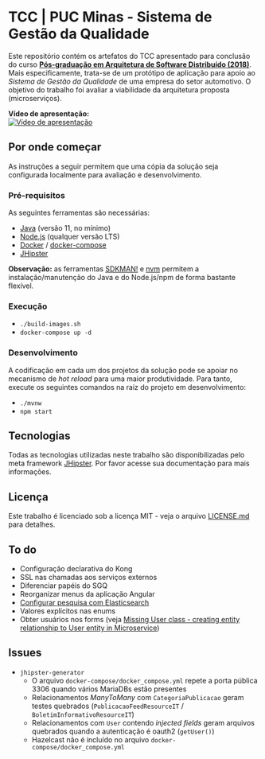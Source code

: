 # TCC | PUC Minas  - Sistema de Gestão da Qualidade

Este repositório contém os artefatos do TCC apresentado para conclusão do curso [**Pós-graduação em Arquitetura de Software Distribuído (2018)**](https://www.pucminas.br/PucVirtual/Pos-Graduacao/Paginas/Arquitetura-de-Software-Distribuido.aspx?moda=1&polo=1&area=11&curso=2096&situ=1). Mais especificamente, trata-se de um protótipo de aplicação para apoio ao *Sistema de Gestão da Qualidade* de uma empresa do setor automotivo. O objetivo do trabalho foi avaliar a viabilidade da arquitetura proposta (microserviços).

<!--<img alt="Diagrama de arquitetura" src="doc/arquitetura.png" style="height:75%; width:75%;">-->

**Vídeo de apresentação:**\
[![Vídeo de apresentação](https://raw.githubusercontent.com/lzkill/tcc_puc-minas/develop/doc/dev_monkey.png)](https://www.youtube.com/watch?v=_LmJVLnPJeo)

## Por onde começar

As instruções a seguir permitem que uma cópia da solução seja configurada localmente para avaliação e desenvolvimento.

### Pré-requisitos

As seguintes ferramentas são necessárias:

- [Java](https://adoptopenjdk.net/) (versão 11, no mínimo)
- [Node.js](https://nodejs.org/) (qualquer versão LTS)
- [Docker](https://docs.docker.com/install/) / [docker-compose](https://docs.docker.com/compose/install/)
- [JHipster](https://www.jhipster.tech/installation/)

**Observação:** as ferramentas [SDKMAN!](https://sdkman.io/) e [nvm](https://github.com/nvm-sh/nvm) permitem a instalação/manutenção do Java e do Node.js/npm de forma bastante flexível.

### Execução

- `./build-images.sh`
- `docker-compose up -d`

### Desenvolvimento

A codificação em cada um dos projetos da solução pode se apoiar no mecanismo de *hot reload* para uma maior produtividade. Para tanto, execute os seguintes comandos na raiz do projeto em desenvolvimento:

- `./mvnw`
- `npm start`

## Tecnologias

Todas as tecnologias utilizadas neste trabalho são disponibilizadas pelo meta framework [JHipster](https://www.jhipster.tech/tech-stack/). Por favor acesse sua documentação para mais informações.

## Licença

Este trabalho é licenciado sob a licença MIT - veja o arquivo [LICENSE.md](LICENSE.md) para detalhes.

## To do

- Configuração declarativa do Kong
- SSL nas chamadas aos serviços externos
- Diferenciar papéis do SGQ
- Reorganizar menus da aplicação Angular
- [Configurar pesquisa com Elasticsearch](https://www.jhipster.tech/using-elasticsearch/#using-in-development)
- Valores explícitos nas enums
- Obter usuários nos forms (veja [Missing User class - creating entity relationship to User entity in Microservice](https://stackoverflow.com/a/43405851))

## Issues

* `jhipster-generator`
  - O arquivo `docker-compose/docker_compose.yml` repete a porta pública 3306 quando vários MariaDBs estão presentes
  - Relacionamentos *ManyToMany* com `CategoriaPublicacao` geram testes quebrados (`PublicacaoFeedResourceIT` / `BoletimInformativoResourceIT`)
  - Relacionamentos com `User` contendo *injected fields* geram arquivos quebrados quando a autenticação é oauth2 (`getUser()`)
  - Hazelcast não é incluído no arquivo `docker-compose/docker_compose.yml` 
